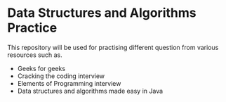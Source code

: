 # Data Structures and Algorithms Practice

This repository will be used for practising different question from various resources such as.

* Geeks for geeks
* Cracking the coding interview
* Elements of Programming interview
* Data structures and algorithms made easy in Java